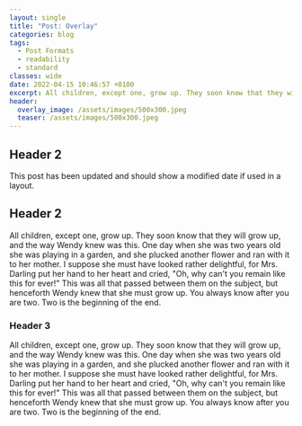 ```yaml
---
layout: single
title: "Post: Overlay"
categories: blog
tags:
  - Post Formats
  - readability
  - standard
classes: wide
date: 2022-04-15 10:46:57 +0100
excerpt: All children, except one, grow up. They soon know that they will grow up, and the way Wendy knew was this.
header:
  overlay_image: /assets/images/500x300.jpeg
  teaser: /assets/images/500x300.jpeg
---
```


## Header 2

This post has been updated and should show a modified date if used in a layout.

## Header 2

All children, except one, grow up. They soon know that they will grow up, and the way Wendy knew was this. One day when she was two years old she was playing in a garden, and she plucked another flower and ran with it to her mother. I suppose she must have looked rather delightful, for Mrs. Darling put her hand to her heart and cried, "Oh, why can't you remain like this for ever!" This was all that passed between them on the subject, but henceforth Wendy knew that she must grow up. You always know after you are two. Two is the beginning of the end.

### Header 3

All children, except one, grow up. They soon know that they will grow up, and the way Wendy knew was this. One day when she was two years old she was playing in a garden, and she plucked another flower and ran with it to her mother. I suppose she must have looked rather delightful, for Mrs. Darling put her hand to her heart and cried, "Oh, why can't you remain like this for ever!" This was all that passed between them on the subject, but henceforth Wendy knew that she must grow up. You always know after you are two. Two is the beginning of the end.
